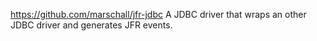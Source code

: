 https://github.com/marschall/jfr-jdbc A JDBC driver that wraps an other JDBC driver and generates JFR events.
